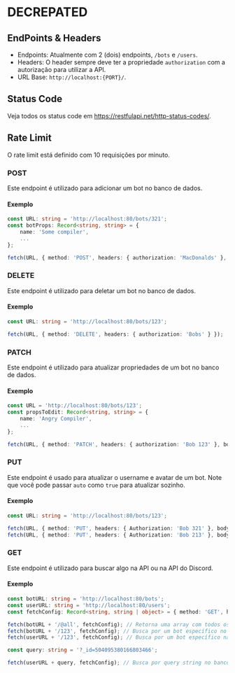 # DECREPATED

## EndPoints & Headers

- Endpoints: Atualmente com 2 (dois) endpoints, `/bots` e `/users`.
- Headers: O header sempre deve ter a propriedade `authorization` com a autorização para utilizar a API.
- URL Base: `http://localhost:{PORT}/`.

## Status Code

Veja todos os status code em https://restfulapi.net/http-status-codes/.

## Rate Limit

O rate limit está definido com 10 requisições por minuto.

### POST

Este endpoint é utilizado para adicionar um bot no banco de dados.

#### Exemplo

```ts
const URL: string = 'http://localhost:80/bots/321';
const botProps: Record<string, string> = {
    name: 'Some compiler',
    ...
};

fetch(URL, { method: 'POST', headers: { authorization: 'MacDonalds' }, body: JSON.stringify(botProps) });
```

### DELETE

Este endpoint é utilizado para deletar um bot no banco de dados.

#### Exemplo

```ts
const URL: string = 'http://localhost:80/bots/123';

fetch(URL, { method: 'DELETE', headers: { authorization: 'Bobs' } });
```

### PATCH

Este endpoint é utilizado para atualizar propriedades de um bot no banco de dados.

#### Exemplo

```ts
const URL = 'http://localhost:80/bots/123';
const propsToEdit: Record<string, string> = {
    name: 'Angry Compiler',
    ...
};

fetch(URL, { method: 'PATCH', headers: { authorization: 'Bob 123' }, body: JSON.stringify(propsToEdit) });
```

### PUT

Este endpoint é usado para atualizar o username e avatar de um bot. Note que você pode passar `auto` como `true` para atualizar sozinho.

#### Exemplo

```ts
const URL: string = 'http://localhost:80/bots/123';

fetch(URL, { method: 'PUT', headers: { Authorization: 'Bob 321' }, body: JSON.stringify({ name: 'Carlinhos-bot' }) }) // Atualiza passando os dados
fetch(URL, { method: 'PUT', headers: { Authorization: 'Bob 213' }, body: JSON.stringify({ auto: true }) }); // Se `auto` for passado como `true`, ele buscará os dados do bot na API do Discord e atualizara
```

### GET

Este endpoint é utilizado para buscar algo na API ou na API do Discord.

#### Exemplo

```ts
const botURL: string = 'http://localhost:80/bots';
const userURL: string = 'http://localhost:80/users';
const fetchConfig: Record<string, string | object> = { method: 'GET', headers: { authorization: 'Bob 123' } };

fetch(botURL + '/@all', fetchConfig); // Retorna uma array com todos os bots no banco de dados
fetch(botURL + '/123', fetchConfig); // Busca por um bot específico no banco de dados
fetch(userURL + '/123', fetchConfig); // Busca por um bot específico na API do discord

const query: string = '?_id=504095380166803466';

fetch(userURL + query, fetchConfig); // Busca por query string no banco de dados
```
